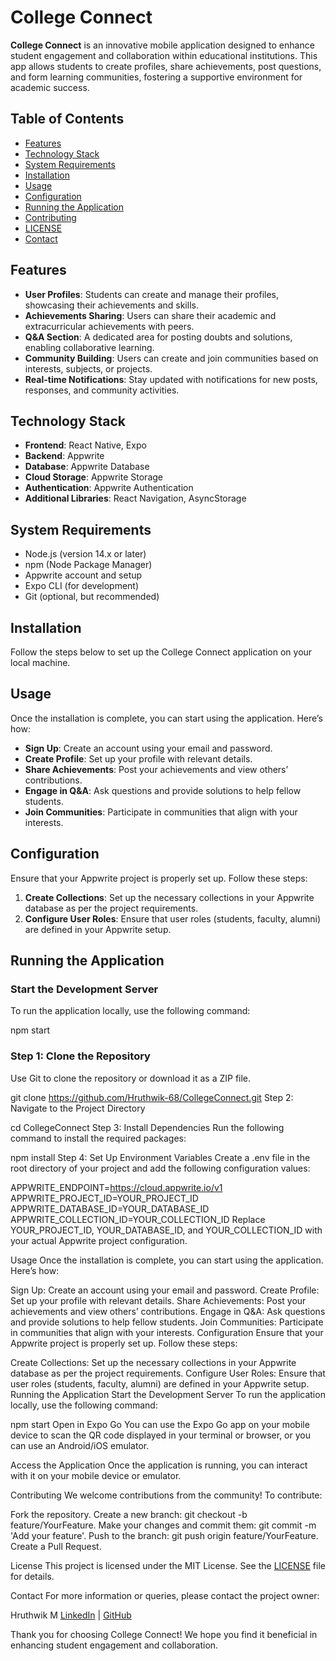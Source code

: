 # College Connect

**College Connect** is an innovative mobile application designed to enhance student engagement and collaboration within educational institutions. This app allows students to create profiles, share achievements, post questions, and form learning communities, fostering a supportive environment for academic success.

## Table of Contents

- [Features](#features)
- [Technology Stack](#technology-stack)
- [System Requirements](#system-requirements)
- [Installation](#installation)
- [Usage](#usage)
- [Configuration](#configuration)
- [Running the Application](#running-the-application)
- [Contributing](#contributing)
- [LICENSE](./LICENSE)
- [Contact](#contact)

## Features

- **User Profiles**: Students can create and manage their profiles, showcasing their achievements and skills.
- **Achievements Sharing**: Users can share their academic and extracurricular achievements with peers.
- **Q&A Section**: A dedicated area for posting doubts and solutions, enabling collaborative learning.
- **Community Building**: Users can create and join communities based on interests, subjects, or projects.
- **Real-time Notifications**: Stay updated with notifications for new posts, responses, and community activities.

## Technology Stack

- **Frontend**: React Native, Expo
- **Backend**: Appwrite
- **Database**: Appwrite Database
- **Cloud Storage**: Appwrite Storage
- **Authentication**: Appwrite Authentication
- **Additional Libraries**: React Navigation, AsyncStorage

## System Requirements

- Node.js (version 14.x or later)
- npm (Node Package Manager)
- Appwrite account and setup
- Expo CLI (for development)
- Git (optional, but recommended)

## Installation

Follow the steps below to set up the College Connect application on your local machine.

## Usage

Once the installation is complete, you can start using the application. Here’s how:

- **Sign Up**: Create an account using your email and password.
- **Create Profile**: Set up your profile with relevant details.
- **Share Achievements**: Post your achievements and view others’ contributions.
- **Engage in Q&A**: Ask questions and provide solutions to help fellow students.
- **Join Communities**: Participate in communities that align with your interests.

## Configuration

Ensure that your Appwrite project is properly set up. Follow these steps:

1. **Create Collections**: Set up the necessary collections in your Appwrite database as per the project requirements.
2. **Configure User Roles**: Ensure that user roles (students, faculty, alumni) are defined in your Appwrite setup.

## Running the Application

### Start the Development Server

To run the application locally, use the following command:


npm start

### Step 1: Clone the Repository

Use Git to clone the repository or download it as a ZIP file.


git clone https://github.com/Hruthwik-68/CollegeConnect.git
Step 2: Navigate to the Project Directory


cd CollegeConnect
Step 3: Install Dependencies
Run the following command to install the required packages:



npm install
Step 4: Set Up Environment Variables
Create a .env file in the root directory of your project and add the following configuration values:


APPWRITE_ENDPOINT=https://cloud.appwrite.io/v1
APPWRITE_PROJECT_ID=YOUR_PROJECT_ID
APPWRITE_DATABASE_ID=YOUR_DATABASE_ID
APPWRITE_COLLECTION_ID=YOUR_COLLECTION_ID
Replace YOUR_PROJECT_ID, YOUR_DATABASE_ID, and YOUR_COLLECTION_ID with your actual Appwrite project configuration.

Usage
Once the installation is complete, you can start using the application. Here’s how:

Sign Up: Create an account using your email and password.
Create Profile: Set up your profile with relevant details.
Share Achievements: Post your achievements and view others’ contributions.
Engage in Q&A: Ask questions and provide solutions to help fellow students.
Join Communities: Participate in communities that align with your interests.
Configuration
Ensure that your Appwrite project is properly set up. Follow these steps:

Create Collections: Set up the necessary collections in your Appwrite database as per the project requirements.
Configure User Roles: Ensure that user roles (students, faculty, alumni) are defined in your Appwrite setup.
Running the Application
Start the Development Server
To run the application locally, use the following command:


npm start
Open in Expo Go
You can use the Expo Go app on your mobile device to scan the QR code displayed in your terminal or browser, or you can use an Android/iOS emulator.

Access the Application
Once the application is running, you can interact with it on your mobile device or emulator.

Contributing
We welcome contributions from the community! To contribute:

Fork the repository.
Create a new branch: git checkout -b feature/YourFeature.
Make your changes and commit them: git commit -m 'Add your feature'.
Push to the branch: git push origin feature/YourFeature.
Create a Pull Request.


License
This project is licensed under the MIT License. See the [LICENSE](./LICENSE) file for details.


Contact
For more information or queries, please contact the project owner:

Hruthwik M
[LinkedIn](https://www.linkedin.com/in/hruthwik-m) | [GitHub](https://github.com/Hruthwik-68)

Thank you for choosing College Connect! We hope you find it beneficial in enhancing student engagement and collaboration.
